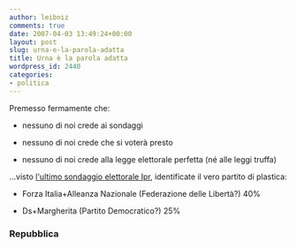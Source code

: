 ```yaml
---
author: leibniz
comments: true
date: 2007-04-03 13:49:24+00:00
layout: post
slug: urna-e-la-parola-adatta
title: Urna è la parola adatta
wordpress_id: 2440
categories:
- politica
---
```


Premesso fermamente che:



	
  * nessuno di noi crede ai sondaggi

	
  * nessuno di noi crede che si voterà presto

	
  * nessuno di noi crede alla legge elettorale perfetta (né alle leggi truffa)


...visto [l'ultimo sondaggio elettorale Ipr](http://www.repubblica.it/speciale/2007/sondaggi_ipr/intenzioni_di_voto.htm), identificate il vero partito di plastica:



	
  * Forza Italia+Alleanza Nazionale (Federazione delle Libertà?) 40%

	
  * Ds+Margherita (Partito Democratico?) 25%




### Repubblica
